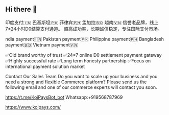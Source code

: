 ## Hi there 👋

<!--
**koipays/koipays** is a ✨ _special_ ✨ repository because its `README.md` (this file) appears on your GitHub profile.

Here are some ideas to get you started:

- 🔭 I’m currently working on ...
- 🌱 I’m currently learning ...
- 👯 I’m looking to collaborate on ...
- 🤔 I’m looking for help with ...
- 💬 Ask me about ...
- 📫 How to reach me: ...
- 😄 Pronouns: ...
- ⚡ Fun fact: ...
-->

印度支付🇮🇳    巴基斯坦🇵🇰
菲律宾🇵🇭   孟加拉🇧🇩
越南🇻🇳
信誉老品牌，线上7*24小时D0结算支付通道。
超高成功率，长期诚信稳定，专注国际支付市场。

ndia payment🇮🇳    Pakistan payment🇵🇰
Philippine payment🇵🇭   Bangladesh payment🇧🇩
Vietnam payment🇻🇳

✅Old brand worthy of trust
✅24*7 online D0 settlement payment gateway
✅Highly successful rate
✅Long term honesty partnership 
✅Focus on international payment solution market

Contact Our Sales Team
Do you want to scale up your business and you need a strong and flexible Commerce platform? Please send us the following email and one of our commerce experts will contact you soon.

https://t.me/KoiPaysBot_bot
Whatsapp:+919568787969

https://www.koipays.com/
